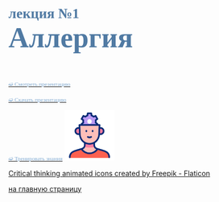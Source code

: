 # <span style="color: #507AA3; font-family: Corbel Light;">лекция №1 </span><br><span style="color: #507AA3; font-family: Corbel Light; font-size: 200%">Аллергия</span>
<br/>

[<span style="color: #81AAD1; font-family: Corbel Light;font-size: 80%">➫ Смотреть презентацию</span>](1_Allergy-1.md)
<br/>

[<span style="color: #81AAD1; font-family: Corbel Light;font-size: 80%">➫ Скачать презентацию</span>](1_Allergy-2.md)
<br/>

[<span style="color: #81AAD1; font-family: Corbel Light;font-size: 80%">➫ Тренировать знания</span>](1_Allergy-3.md) <img src="./critical-thinking.gif" alt="drawing" width="100"/>
<br/>

<a href="https://www.flaticon.com/free-animated-icons/critical-thinking" title="critical thinking animated icons">Critical thinking animated icons created by Freepik - Flaticon</a>




[на главную страницу](README.md)
